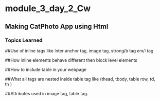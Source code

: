 # module_3_day_2_Cw
## Making CatPhoto App using Html
### Topics Learned
##Use of inline tags like Inter anchor tag, image tag, strong/b tag em/i tag

##How inline elements behave different then block level elements

##How to include table in your webpage

##What all tags are nested inside table tag like (thead, tbody, table row, td, th )

##Attributes used in image tag, table tag.
